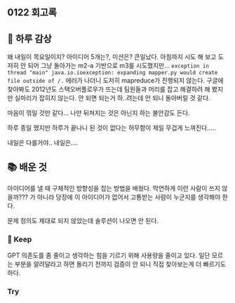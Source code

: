 ## 0122 회고록

## 🌅 하루 감상
왜 내일이 목요일이지?
아이디어 5개는?, 미션은? 큰일났다.
아침까지 시도 해 보고 도저히 안 되어 그냥 돌아가는 m2-a 기반으로 m3를 시도했지만... 
```exception in thread "main" java.io.ioexception: expanding mapper.py would create file outside of /.``` 에러가 나더니 도저히 mapreduce가 진행되지 않는다. 구글에 찾아봐도 2012년도 스택오버플로우가 뜨는데 팀원들과 머리를 잡고 해결하려 해 봤지만 실마리가 잡히지 않는다.
안 되면 되는거 하..려는데 안 되니 돌아버릴 것 같다.

마음이 꺾일 것만 같다... 나만 뒤쳐지는 것은 아닌지 하는 불안감도 든다.

하루 종일 했지만 하루가 끝나니 된 것이 없다는 허무함이 제일 무겁게 느껴진다.....

내일은 다를거야.. 내일은....


## 📚 배운 것
아이디어를 낼 때 구체적인 방향성을 잡는 방법을 배웠다.
막연하게 이런 사람이 쓰지 않을까??? 가 아니라 당장에 이 아이디어가 없어서 고통받는 사람이 누군지를 생각해야 한다.

문제 정의도 제대로 되지 않았는데 솔루션이 나오면 안 된다.



### 💾 Keep
GPT 의존도를 좀 줄이고 생각하는 힘을 기르기 위해 사용량을 줄이고 있다.
일단 모르는 부분을 알려달라고 하면 돌리기 전까지 검증이 안 되니 직접 찾아보는게 더 빠르기도 하다.


### Try
